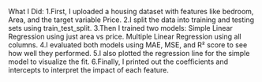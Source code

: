 What I Did:
1.First, I uploaded a housing dataset with features like bedroom, Area, and the target variable Price.
2.I split the data into training and testing sets using train_test_split.
3.Then I trained two models:
       Simple Linear Regression using just area vs price.
       Multiple Linear Regression using all columns.
4.I evaluated both models using MAE, MSE, and R² score to see how well they performed.
5.I also plotted the regression line for the simple model to visualize the fit.
6.Finally, I printed out the coefficients and intercepts to interpret the impact of each feature.
